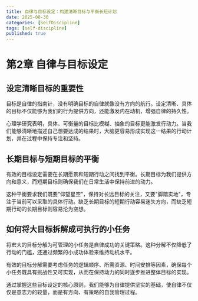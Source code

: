 ```yaml
---
title: 自律与目标设定：构建清晰目标与平衡长短计划
date: 2025-08-30
categories: [SelfDiscipline]
tags: [self-discipline]
published: true
---
```


# 第2章 自律与目标设定

## 设定清晰目标的重要性

目标是自律的指南针，没有明确目标的自律就像没有方向的航行。设定清晰、具体的目标不仅能够为我们的行为提供方向，还能激发内在动机，增强自律的持久性。

心理学研究表明，具体、可衡量的目标比模糊、抽象的目标更能激发行动力。当我们能够清晰地描述自己想要达成的结果时，大脑更容易形成实现这一结果的行动计划，并在过程中保持专注和坚持。

## 长期目标与短期目标的平衡

有效的目标设定需要在长期愿景和短期行动之间找到平衡。长期目标为我们提供方向和意义，而短期目标则确保我们在日常生活中保持前进的动力。

这种平衡要求我们既要"仰望星空"，保持对长远目标的关注，又要"脚踏实地"，专注于当前可以采取的具体行动。缺乏长期目标的短期行动容易迷失方向，而缺乏短期行动的长期目标则容易沦为空想。

## 如何将大目标拆解成可执行的小任务

将宏大的目标分解为可管理的小任务是自律成功的关键策略。这种分解不仅降低了行动的门槛，还通过频繁的小成功体验来维持动机水平。

有效的目标分解需要考虑任务的逻辑顺序、所需资源、时间安排等因素，确保每个小任务既具有挑战性又可实现，从而在保持动力的同时逐步推进整体目标的实现。

通过掌握这些目标设定的核心原则，我们能够为自律提供坚实的基础，使自律不仅仅是意志力的较量，而是有方向、有策略的自我管理过程。